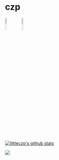 # czp
<p>
<code><img width="10%" src=https://www.vectorlogo.zone/logos/python/python-ar21.svg></code>
<code><img width="10%" src=https://www.vectorlogo.zone/logos/golang/golang-ar21.svg></code>

</p>

[![littleczp's github stats](https://github-readme-stats.vercel.app/api?username=littleczp&theme=dark)](https://github.com/littleczp/github-readme-stats)

<a href="https://github.com/littleczp/MachineLearning">
  <img align="left" src="https://github-readme-stats.anuraghazra1.vercel.app/api/pin/?username=littleczp&repo=MachineLearning&title_color=fff&text_color=9f9f9f&bg_color=151515" />
</a>

